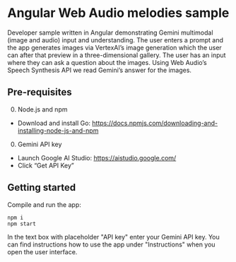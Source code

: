 # Angular Web Audio melodies sample

Developer sample written in Angular demonstrating Gemini multimodal (image and audio) input and understanding. The user enters a prompt and the app generates images via VertexAI’s image generation which the user can after that preview in a three-dimensional gallery. The user has an input where they can ask a question about the images. Using Web Audio’s Speech Synthesis API we read Gemini’s answer for the images.

## Pre-requisites

0. Node.js and npm
  * Download and install Go: https://docs.npmjs.com/downloading-and-installing-node-js-and-npm


0. Gemini API key
  * Launch Google AI Studio: https://aistudio.google.com/
  * Click “Get API Key”

## Getting started

Compile and run the app:

```shell
npm i
npm start
```

In the text box with placeholder "API key" enter your Gemini API key. You can find instructions how to use the app under "Instructions" when you open the user interface.
